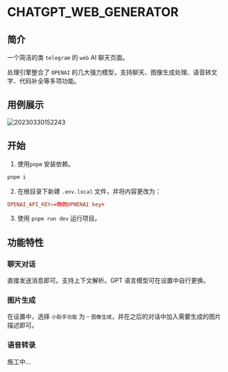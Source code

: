 # CHATGPT_WEB_GENERATOR

## 简介

一个简洁的类 `telegram` 的 `web` AI 聊天页面。

处理引擎整合了 `OPENAI` 的几大强力模型，支持聊天、图像生成处理、语音转文字、代码补全等多项功能。

## 用例展示

![20230330152243](https://zakum-1252497671.cos.ap-guangzhou.myqcloud.com/20230330152243.png)

## 开始

1. 使用`pnpm` 安装依赖。

```sh
pnpm i
```

2. 在根目录下新建 `.env.local` 文件，并将内容更改为：

```conf
OPENAI_API_KEY=<你的OPNENAI key>
```

3. 使用 `pnpm run dev` 运行项目。

## 功能特性

### 聊天对话

直接发送消息即可。支持上下文解析。GPT 语言模型可在设置中自行更换。

### 图片生成

在设置中，选择 `小助手功能` 为 - `图像生成`，并在之后的对话中加入需要生成的图片描述即可。

### 语音转录

施工中...
